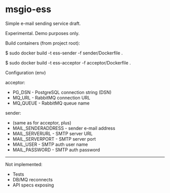 # msgio-ess
Simple e-mail sending service draft.

Experimental. Demo purposes only.

Build containers (from project root):

$ sudo docker build -t ess-sender -f sender/Dockerfile .

$ sudo docker build -t ess-acceptor -f acceptor/Dockerfile .

Configuration (env)

acceptor:
- PG_DSN - PostgreSQL connection string (DSN)
- MQ_URL - RabbitMQ connection URL
- MQ_QUEUE - RabbitMQ queue name

sender:
- (same as for acceptor, plus)
- MAIL_SENDERADDRESS - sender e-mail address
- MAIL_SERVERURL - SMTP server URL
- MAIL_SERVERPORT - SMTP server port
- MAIL_USER - SMTP auth user name
- MAIL_PASSWORD - SMTP auth password

---

Not implemented:
- Tests
- DB/MQ reconnects
- API specs exposing
